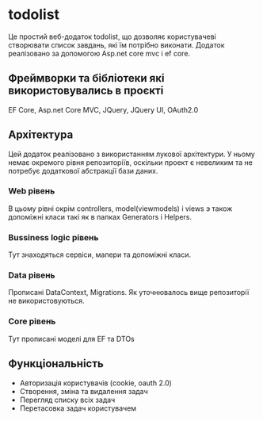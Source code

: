 # todolist
Це простий веб-додаток todolist, що дозволяє користувачеві створювати список завдань, які їм потрібно виконати. Додаток реалізовано за допомогою Asp.net core mvc і ef core.

## Фреймворки та бібліотеки які використовувались в проєкті
EF Core, Asp.net Core MVC, JQuery, JQuery UI, OAuth2.0

## Архітектура
Цей додаток реалізовано з використанням лукової архітектури. У ньому немає окремого рівня репозиторіїв, оскільки проект є невеликим та не потребує додаткової абстракції бази даних.

### Web рівень
В цьому рівні окрім controllers, model(viewmodels) і views э також допоміжні класи такі як в папках Generators і Helpers.

### Bussiness logic рівень
Тут знаходяться сервіси, мапери та допоміжні класи.

### Data рівень
Прописані DataContext, Migrations. Як уточнювалось вище репозиторії не використовуються.

### Core рівень
Тут прописані моделі для EF та DTOs

## Функціональність
- Авторизація користувачів (cookie, oauth 2.0)
- Створення, зміна та видалення задач
- Перегляд списку всіх задач
- Перетасовка задач користувачем